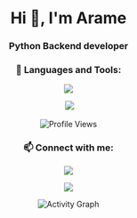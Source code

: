 <div align="center">


<h1 align="center">
  <h1>Hi 👋, I'm Arame</h1>
  <h3>Python Backend developer</h3>
</h1>


<h3>🚀 Languages and Tools:</h3>
<p>
  <img src="https://skillicons.dev/icons?i=python,cs,dotnet,django,flask,fastapi,react,docker,postgres,mysql,redis,nginx,linux,git,github,figma,kali" />
</p>
<p>
  <img src="https://tryhackme-badges.s3.amazonaws.com/xh0ld.png" alt="" />
  <img src="https://tryhackme.com/api/v2/badges/public-profile?userPublicId=1997200" style='border:none;'>
</p>

<p>
  <img src="https://komarev.com/ghpvc/?username=aramegab&label=Profile+Views&color=blueviolet&style=flat" alt="Profile Views" />
</p>


<h3>📫 Connect with me:</h3>
<p>
  <a href="https://debugging_m0de.t.me/" target="_blank">
    <img src="https://img.shields.io/badge/Telegram-2CA5E0?style=for-the-badge&logo=telegram&logoColor=white" />
  </a>
</p>


<p align="center">
  <img src="https://media1.giphy.com/media/v1.Y2lkPTc5MGI3NjExcmR5OWs3dWRqMXJsZW83MWptN2FtZXhmY2UyZTZlaHhxM2VlY3ltcCZlcD12MV9pbnRlcm5hbF9naWZfYnlfaWQmY3Q9Zw/ZmHLGowrbwbao/giphy.webp">
</p>


<img src="https://github-readme-activity-graph.vercel.app/graph?username=aramegab&theme=react-dark&hide_border=true&area=true" alt="Activity Graph" />

</div>
